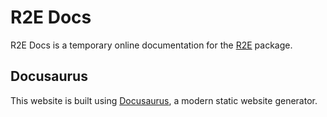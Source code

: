 # R2E Docs

R2E Docs is a temporary online documentation for the [R2E](https://github.com/adomurad/r2e) package.

## Docusaurus

This website is built using [Docusaurus](https://docusaurus.io/), a modern static website generator.
